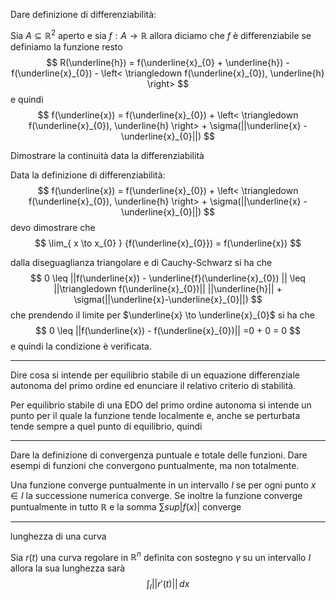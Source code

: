 Dare definizione di differenziabilità:

Sia $A\subseteq \mathbb{R}^{2}$ aperto e sia $f:A\to \mathbb{R}$  allora diciamo che $f$ è differenziabile se definiamo la funzione resto
$$
R(\underline{h}) = f(\underline{x}_{0} + \underline{h}) - f(\underline{x}_{0}) - \left< \triangledown f(\underline{x}_{0}), \underline{h} \right>  
$$
e quindi 
$$
f(\underline{x}) = f(\underline{x}_{0}) + \left< \triangledown f(\underline{x}_{0}), \underline{h} \right> + \sigma(||\underline{x} - \underline{x}_{0}||)
$$


Dimostrare la continuità data la differenziabilità

Data la definizione di differenziabilità:
$$
f(\underline{x})  = f(\underline{x}_{0}) + \left< \triangledown f(\underline{x}_{0}), \underline{h} \right> + \sigma(||\underline{x} - \underline{x}_{0}||) 
$$
devo dimostrare che 
$$
\lim_{ x \to x_{0} } {f(\underline{x}_{0}}) = f(\underline{x}) 
$$

dalla diseguaglianza triangolare e di Cauchy-Schwarz si ha che
$$
0 \leq ||f(\underline{x}) - \underline{f}(\underline{x}_{0}) || \leq ||\triangledown f(\underline{x}_{0})|| ||\underline{h}|| + \sigma(||\underline{x}-\underline{x}_{0}||)
$$
che prendendo il limite per $\underline{x} \to \underline{x}_{0}$ si ha che 
$$
0 \leq ||f(\underline{x}) - f(\underline{x}_{0})|| =0 + 0 = 0
$$
e quindi la condizione è verificata.


---


Dire cosa si intende per equilibrio stabile di un equazione differenziale autonoma del primo ordine ed enunciare il relativo criterio di stabilità.


Per equilibrio stabile di una EDO del primo ordine autonoma si intende un punto per il quale la funzione tende localmente e, anche se perturbata tende sempre a quel punto di equilibrio, quindi


---

Dare la definizione di convergenza puntuale e totale delle funzioni. Dare esempi di funzioni che convergono puntualmente, ma non totalmente.


Una funzione converge puntualmente in un intervallo $I$ se per ogni punto $x\in I$ la successione numerica converge.
Se inoltre la funzione converge puntualmente in tutto $\mathbb{R}$ e la somma $\sum sup|f(x)|$ converge

---

lunghezza di una curva

Sia $r(t)$ una curva regolare in $\mathbb{R}^{n}$ definita con sostegno $\gamma$ su un intervallo $I$ allora la sua lunghezza sarà
$$
\int _{I}||r'(t)|| \, dx 
$$